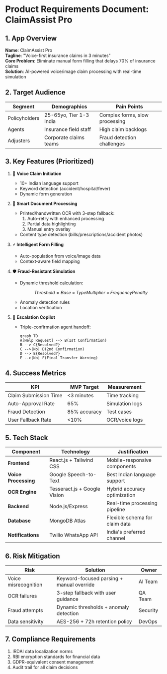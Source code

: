 # Product Requirements Document: ClaimAssist Pro

## 1. App Overview
**Name**: ClaimAssist Pro  
**Tagline**: "Voice-first insurance claims in 3 minutes"  
**Core Problem**: Eliminate manual form filling that delays 70% of insurance claims  
**Solution**: AI-powered voice/image claim processing with real-time simulation  

## 2. Target Audience
| Segment | Demographics | Pain Points |
|---------|--------------|-------------|
| Policyholders | 25-65yo, Tier 1-3 India | Complex forms, slow processing |
| Agents | Insurance field staff | High claim backlogs |
| Adjusters | Corporate claims teams | Fraud detection challenges |

## 3. Key Features (Prioritized)
1. 🎤 **Voice Claim Initiation**  
   - 10+ Indian language support  
   - Keyword detection (accident/hospital/fever)  
   - Dynamic form generation

2. 📸 **Smart Document Processing**  
   - Printed/handwritten OCR with 3-step fallback:  
     1. Auto-retry with enhanced processing  
     2. Partial data highlighting  
     3. Manual entry overlay  
   - Content type detection (bills/prescriptions/accident photos)

3. ⚡ **Intelligent Form Filling**  
   - Auto-population from voice/image data  
   - Context-aware field mapping

4. 🛡️ **Fraud-Resistant Simulation**  
   - Dynamic threshold calculation:  
     ```math
     Threshold = Base × TypeMultiplier × FrequencyPenalty
     ```
   - Anomaly detection rules  
   - Location verification

5. 🤖 **Escalation Copilot**  
   - Triple-confirmation agent handoff:  
     ```mermaid
     graph TD
     A[Help Request] --> B(1st Confirmation)
     B --> C{Resolved?}
     C -->|No| D(2nd Confirmation)
     D --> E{Resolved?}
     E -->|No| F(Final Transfer Warning)
     ```

## 4. Success Metrics
| KPI | MVP Target | Measurement |
|-----|------------|-------------|
| Claim Submission Time | <3 minutes | Time tracking |
| Auto-Approval Rate | 65% | Simulation logs |
| Fraud Detection | 85% accuracy | Test cases |
| User Fallback Rate | <10% | OCR/voice logs |

## 5. Tech Stack
| Component | Technology | Justification |
|-----------|------------|---------------|
| **Frontend** | React.js + Tailwind CSS | Mobile-responsive components |
| **Voice Processing** | Google Speech-to-Text | Best Indian language support |
| **OCR Engine** | Tesseract.js + Google Vision | Hybrid accuracy optimization |
| **Backend** | Node.js/Express | Real-time processing pipeline |
| **Database** | MongoDB Atlas | Flexible schema for claim data |
| **Notifications** | Twilio WhatsApp API | India's preferred channel |

## 6. Risk Mitigation
| Risk | Solution | Owner |
|------|----------|-------|
| Voice misrecognition | Keyword-focused parsing + manual override | AI Team |
| OCR failures | 3-step fallback with user guidance | QA Team |
| Fraud attempts | Dynamic thresholds + anomaly detection | Security |
| Data sensitivity | AES-256 + 72h retention policy | DevOps |

## 7. Compliance Requirements
1. IRDAI data localization norms  
2. RBI encryption standards for financial data  
3. GDPR-equivalent consent management  
4. Audit trail for all claim decisions  
